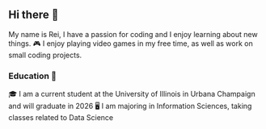 ## Hi there 👋

<!--
**reirei345/reirei345** is a ✨ _special_ ✨ repository because its `README.md` (this file) appears on your GitHub profile.

Here are some ideas to get you started:

- 🔭 I’m currently working on ...
- 🌱 I’m currently learning ...
- 👯 I’m looking to collaborate on ...
- 🤔 I’m looking for help with ...
- 💬 Ask me about ...
- 📫 How to reach me: ...
- 😄 Pronouns: ...
- ⚡ Fun fact: ...
-->
My name is Rei, I have a passion for coding and I enjoy learning about new things.
🎮 I enjoy playing video games in my free time, as well as work on small coding projects.

### Education 🏫
🎓 I am a current student at the University of Illinois in Urbana Champaign and will graduate in 2026
🖥 I am majoring in Information Sciences, taking classes related to Data Science 
